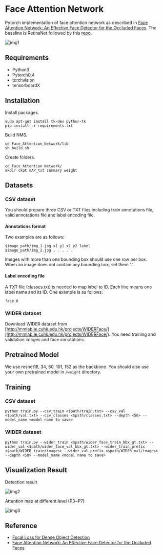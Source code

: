 # Face Attention Network

Pytorch implementation of face attention network as described in [Face Attention Network: An Effective Face Detector for the Occluded Faces](https://arxiv.org/abs/1711.07246). The baseline is RetinaNet followed by this [repo](https://github.com/yhenon/pytorch-retinanet).

![img1](https://github.com/rainofmine/face_attention_network/blob/master/img/1.png)

## Requirements

- Python3
- Pytorch0.4
- torchvision
- tensorboardX

## Installation

Install packages.

```
sudo apt-get install tk-dev python-tk
pip install -r requirements.txt
```

Build NMS.

```
cd Face_Attention_Network/lib
sh build.sh
```

Create folders.

```
cd Face_Attention_Network/
mkdir ckpt mAP_txt summary weight
```

## Datasets

### CSV dataset
You should prepare three CSV or TXT files including train annotations file, valid annotations file and label encoding file.

#### Annotations format
Two examples are as follows:

```
$image_path/img_1.jpg x1 y1 x2 y2 label
$image_path/img_2.jpg . . . . .
```

Images with more than one bounding box should use one row per box. When an image does not contain any bounding box, set them '.'. 

#### Label encoding file
A TXT file (classes.txt) is needed to map label to ID. Each line means one label name and its ID. One example is as follows:

```
face 0
```

### WIDER dataset

Download WIDER dataset from [http://mmlab.ie.cuhk.edu.hk/projects/WIDERFace/](http://mmlab.ie.cuhk.edu.hk/projects/WIDERFace/).
You need training and validation images and face annotations. 

## Pretrained Model

We use resnet18, 34, 50, 101, 152 as the backbone. You should also use your own pretrained model in `/weight` directory.

## Training

### CSV dataset

```
python train.py --csv_train <$path/train.txt> --csv_val <$path/val.txt> --csv_classes <$path/classes.txt> --depth <50> --model_name <model name to save>
```

### WIDER dataset

```
python train.py --wider_train <$path/wider_face_train_bbx_gt.txt> --wider_val <$path/wider_face_val_bbx_gt.txt> --wider_train_prefix <$path/WIDER_train/images> --wider_val_prefix <$path/WIDER_val/images> --depth <50> --model_name <model name to save>
```

## Visualization Result
Detection result

![img2](https://github.com/rainofmine/face_attention_network/blob/master/img/2.png)

Attention map at different level (P3~P7)

![img3](https://github.com/rainofmine/face_attention_network/blob/master/img/3.png)

## Reference

- [Focal Loss for Dense Object Detection](https://arxiv.org/abs/1708.02002)
- [Face Attention Network: An Effective Face Detector for the Occluded Faces](https://arxiv.org/abs/1711.07246)